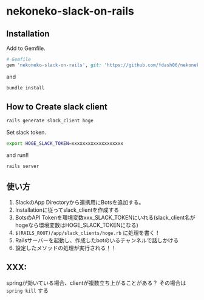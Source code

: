 # nekoneko-slack-on-rails

## Installation

Add to Gemfile.
```ruby
# Gemfile
gem 'nekoneko-slack-on-rails', git: 'https://github.com/fdash06/nekoneko-slack-on-rails.git'
```

and

```bash
bundle install
```

## How to Create slack client

```bash
rails generate slack_client hoge
```

Set slack token.

```bash
export HOGE_SLACK_TOKEN=xxxxxxxxxxxxxxxxxxx
```

and run!!

```
rails server
```


## 使い方

1. SlackのApp Directoryから連携用にBotsを追加する。
1. Installationに従ってslack_clientを作成する
1. BotsのAPI Tokenを環境変数xxx_SLACK_TOKENにいれる(slack_client名がhogeなら環境変数はHOGE_SLACK_TOKENになる)
1. `$(RAILS_ROOT)/app/slack_clients/hoge.rb` に処理を書く！
1. Railsサーバーを起動し、作成したbotのいるチャンネルで話しかける
1. 設定したメソッドの処理が実行される！！

## XXX:

springが効いている場合、clientが複数立ち上がることがある？
その場合は `spring kill` する
